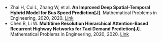 * Zhai H, Cui L, Zhang W, et al. <b>An Improved Deep Spatial-Temporal Hybrid Model for Bus Speed Prediction[J]</b>. Mathematical Problems in Engineering, 2020, 2020. [Link](https://www.hindawi.com/journals/mpe/2020/2143921/)
* Chen B, Li W. <b>Multitime Resolution Hierarchical Attention-Based Recurrent Highway Networks for Taxi Demand Prediction[J]</b>. Mathematical Problems in Engineering, 2020, 2020. [Link](https://www.hindawi.com/journals/mpe/2020/4173094/)
